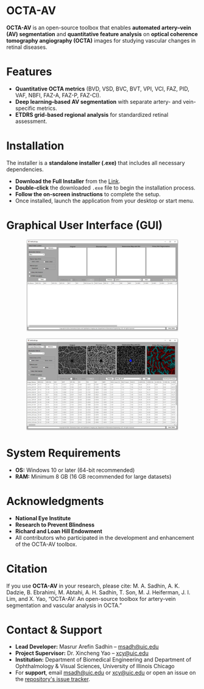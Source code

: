 # OCTA-AV
**OCTA-AV** is an open-source toolbox that enables **automated artery–vein (AV) segmentation** and **quantitative feature analysis** on **optical coherence tomography angiography (OCTA)** images for studying vascular changes in retinal diseases.

# Features
- **Quantitative OCTA metrics** (BVD, VSD, BVC, BVT, VPI, VCI, FAZ, PID, VAF, NBFI, FAZ-A, FAZ-P, FAZ-CI).
- **Deep learning–based AV segmentation** with separate artery- and vein-specific metrics.
- **ETDRS grid-based regional analysis** for standardized retinal assessment.

# Installation
The installer is a **standalone installer (.exe)** that includes all necessary dependencies.
- **Download the Full Installer** from the [Link](https://uofi.box.com/s/4khlb5nzhs1jh6o3ulf22k3iajwwspm5).
- **Double-click** the downloaded `.exe` file to begin the installation process.
- **Follow the on-screen instructions** to complete the setup.
- Once installed, launch the application from your desktop or start menu.

# Graphical User Interface (GUI)
<p align="center">
  <img src="images/gui.JPG" alt="OCTA-AV GUI" width="400">
</p>

<p align="center">
  <img src="images/features.JPG" alt="OCTA-AV features" width="400">
</p>

# System Requirements
- **OS:** Windows 10 or later (64-bit recommended)
- **RAM:** Minimum 8 GB (16 GB recommended for large datasets)

# Acknowledgments
- **National Eye Institute**
- **Research to Prevent Blindness**
- **Richard and Loan Hill Endowment**
- All contributors who participated in the development and enhancement of the OCTA-AV toolbox.

# Citation
If you use **OCTA-AV** in your research, please cite:
M. A. Sadhin, A. K. Dadzie, B. Ebrahimi, M. Abtahi, A. H. Sadhin, T. Son, M. J. Heiferman, J. I. Lim, and X. Yao, “OCTA-AV: An open-source toolbox for artery-vein segmentation and vascular analysis in OCTA.”

# Contact & Support
- **Lead Developer:** Masrur Arefin Sadhin – [msadh@uic.edu](mailto:msadh@uic.edu)
- **Project Supervisor:** Dr. Xincheng Yao – [xcy@uic.edu](mailto:xcy@uic.edu)
- **Institution:** Department of Biomedical Engineering and Department of Ophthalmology & Visual Sciences, University of Illinois Chicago
- For **support**, email [msadh@uic.edu](mailto:msadh@uic.edu) or [xcy@uic.edu](mailto:xcy@uic.edu) or open an issue on the [repository's issue tracker](../../issues).

  
